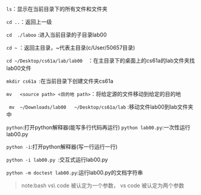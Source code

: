 
`ls`：显示在当前目录下的所有文件和文件夹

`cd ..`：返回上一级

```cd  ./laboo```  :进入当前目录的子目录lab00

```cd ~``` ：返回主目录，~代表主目录(c/User/50657目录)

 ```cd ~/Desktop/cs61a/lab/lab00  ```：在主目录下的桌面上的cs61a的lab文件夹找lab00文件

```mkdir cs61a ```:在当前目录下创建文件夹cs61a

```mv   <source path> <目的地 path>```：将给定源的文件移动到给定的目的地

``` mv  ~/Downloads/lab00   ~/Desktop/cs61a/lab``` :移动文件lab00到lab文件夹中

```python```:打开python解释器(能写多行代码再运行)
```python lab00.py```:一次性运行lab00.py

```python -i```:打开python解释器(写一行运行一行)

```python -i lab00.py ```:交互式运行lab00.py

```python -m doctest lab00.py```:运行lab00.py的文档字符串

>note:bash vs\ code 被认定为一个参数， vs code 被认定为两个参数
